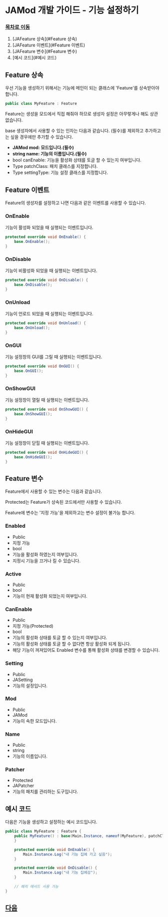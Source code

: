 # JAMod 개발 가이드 - 기능 설정하기
### [목차로 이동](DevelopGuide.md)
1. [JAFeature 상속](#Feature 상속)
2. [JAFeature 이벤트](#Feature 이벤트)
3. [JAFeature 변수](#Feature 변수)
4. [예시 코드](#예시 코드)

## Feature 상속
우선 기능을 생성하기 위해서는 기능에 메인이 되는 클래스에 'Feature'를 상속받아야 합니다.
```csharp
public class MyFeature : Feature
```

Feature는 생성을 모드에서 직접 해줘야 하므로 생성자 설정은 아무렇게나 해도 상관 없습니다.

base 생성자에서 사용할 수 있는 인자는 다음과 같습니다. (필수)를 제외하고 추가하고는 싶을 경우에만 추가할 수 있습니다.
* **JAMod mod: 모드입니다.(필수)**
* **string name: 기능의 이름입니다.(필수)**
* bool canEnable: 기능을 활성화 상태를 토글 할 수 있는지 여부입니다.
* Type patchClass: 패치 클래스를 지정합니다.
* Type settingType: 기능 설정 클래스를 지정합니다.

## Feature 이벤트
Feature의 생성자를 설정하고 나면 다음과 같은 이벤트를 사용할 수 있습니다.

### OnEnable
기능이 활성화 되었을 때 실행되는 이벤트입니다.
```csharp
protected override void OnEnable() {
    base.OnEnable();
}
```

### OnDisable
기능이 비활성화 되었을 때 실행되는 이벤트입니다.
```csharp
protected override void OnDisable() {
    base.OnDisable();
}
```

### OnUnload
기능이 언로드 되었을 때 실행되는 이벤트입니다.
```csharp
protected override void OnUnload() {
    base.OnUnload();
}
```

### OnGUI
기능 설정창의 GUI를 그릴 때 실행되는 이벤트입니다.
```csharp
protected override void OnGUI() {
    base.OnGUI();
}
```

### OnShowGUI
기능 설정창이 열릴 때 실행되는 이벤트입니다.
```csharp
protected override void OnShowGUI() {
    base.OnShowGUI();
}
```

### OnHideGUI
기능 설정창이 닫힐 때 실행되는 이벤트입니다.
```csharp
protected override void OnHideGUI() {
    base.OnHideGUI();
}
```

## Feature 변수
Feature에서 사용할 수 있는 변수는 다음과 같습니다.

Protected는 Feature가 상속된 코드에서만 사용할 수 있습니다.

Feature에 변수는 '지정 가능'을 제외하고는 변수 설정이 불가능 합니다.

### Enabled
 * Public
 * 지정 가능
 * bool
 * 기능을 활성화 하였는지 여부입니다.
 * 지정시 기능을 끄거나 킬 수 있습니다.

### Active
 * Public
 * bool
 * 기능이 현재 활성화 되었는지 여부입니다.

### CanEnable
 * Public
 * 지정 가능(Protected)
 * bool
 * 기능의 활성화 상태를 토글 할 수 있는지 여부입니다.
 * 기능의 활성화 상태를 토글 할 수 없다면 항상 활성화 되게 됩니다.
 * 해당 기능이 꺼져있어도 Enabled 변수를 통해 활성화 상태를 변경할 수 있습니다.

### Setting
 * Public
 * JASetting
 * 기능의 설정입니다.

### Mod
 * Public
 * JAMod
 * 기능이 속한 모드입니다.

### Name
 * Public
 * string
 * 기능의 이름입니다.

### Patcher
 * Protected
 * JAPatcher
 * 기능의 패치를 관리하는 도구입니다.

## 예시 코드
다음은 기능을 생성하고 설정하는 예시 코드입니다.
```csharp
public class MyFeature : Feature {
    public MyFeature() : base(Main.Instance, nameof(MyFeature), patchClass: typeof(MyFeature)) {
    }

    protected override void OnEnable() {
        Main.Instance.Log("내 기능 집에 가고 싶음");
    }

    protected override void OnDisable() {
        Main.Instance.Log("내 기능 집에감");
    }
    
    // 패치 매서드 사용 가능
}
```

## [다음](SetupSetting.md)
